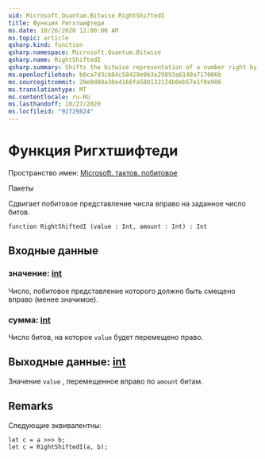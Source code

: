 ```yaml
---
uid: Microsoft.Quantum.Bitwise.RightShiftedI
title: Функция Ригхтшифтеди
ms.date: 10/26/2020 12:00:00 AM
ms.topic: article
qsharp.kind: function
qsharp.namespace: Microsoft.Quantum.Bitwise
qsharp.name: RightShiftedI
qsharp.summary: Shifts the bitwise representation of a number right by a given number of bits.
ms.openlocfilehash: b0ca7d3cb84c58429e9b3a29893a6140a717006b
ms.sourcegitcommit: 29e0d88a30e4166fa580132124b0eb57e1f0e986
ms.translationtype: MT
ms.contentlocale: ru-RU
ms.lasthandoff: 10/27/2020
ms.locfileid: "92729824"
---
```

# <a name="rightshiftedi-function"></a>Функция Ригхтшифтеди

Пространство имен: [Microsoft. тактов. побитовое](xref:Microsoft.Quantum.Bitwise)

Пакеты [](https://nuget.org/packages/)


Сдвигает побитовое представление числа вправо на заданное число битов.

```qsharp
function RightShiftedI (value : Int, amount : Int) : Int
```


## <a name="input"></a>Входные данные

### <a name="value--int"></a>значение: [int](xref:microsoft.quantum.lang-ref.int)

Число, побитовое представление которого должно быть смещено вправо (менее значимое).


### <a name="amount--int"></a>сумма: [int](xref:microsoft.quantum.lang-ref.int)

Число битов, на которое `value` будет перемещено право.



## <a name="output--int"></a>Выходные данные: [int](xref:microsoft.quantum.lang-ref.int)

Значение `value` , перемещенное вправо по `amount` битам.

## <a name="remarks"></a>Remarks

Следующие эквивалентны:

```Q#
let c = a >>> b;
let c = RightShiftedI(a, b);
```